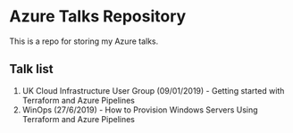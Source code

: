 # Azure Talks Repository

This is a repo for storing my Azure talks.

## Talk list

1. UK Cloud Infrastructure User Group (09/01/2019) - Getting started with Terraform and Azure Pipelines
2. WinOps (27/6/2019) - How to Provision Windows Servers Using Terraform and Azure Pipelines
